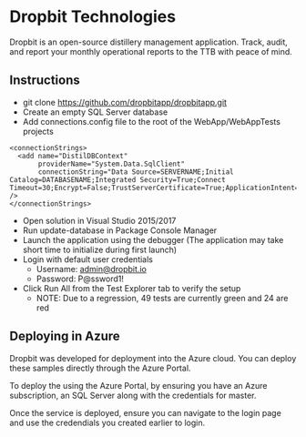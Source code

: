 # Dropbit Technologies
Dropbit is an open-source distillery management application. Track, audit, and report your monthly operational reports to the TTB with peace of mind.

## Instructions
- git clone https://github.com/dropbitapp/dropbitapp.git
- Create an empty SQL Server database
- Add connections.config file to the root of the WebApp/WebAppTests projects
> 
```
<connectionStrings>
  <add name="DistilDBContext"
       providerName="System.Data.SqlClient" 
       connectionString="Data Source=SERVERNAME;Initial Catalog=DATABASENAME;Integrated Security=True;Connect Timeout=30;Encrypt=False;TrustServerCertificate=True;ApplicationIntent=ReadWrite;MultiSubnetFailover=False" />
</connectionStrings>
```
- Open solution in Visual Studio 2015/2017
- Run update-database in Package Console Manager
- Launch the application using the debugger (The application may take short time to initialize during first launch)
- Login with default user credentials
  - Username: admin@dropbit.io
  - Password: P@ssword1!
- Click Run All from the Test Explorer tab to verify the setup
  - NOTE: Due to a regression, 49 tests are currently green and 24 are red

## Deploying in Azure

Dropbit was developed for deployment into the Azure cloud. You can deploy these samples directly through the Azure Portal.

To deploy the using the Azure Portal, by ensuring you have an Azure subscription, an SQL Server along with the credentials for master.

Once the service is deployed, ensure you can navigate to the login page and use the credendials you created earlier to login.
